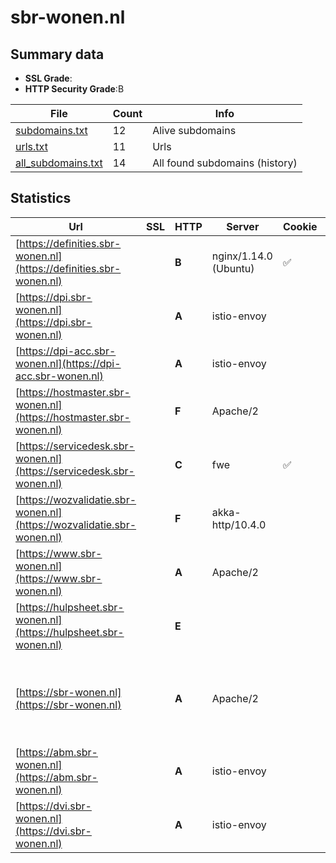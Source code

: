 

# sbr-wonen.nl
## Summary data


 - **SSL Grade**:
 - **HTTP Security Grade**:B


| File       | Count | Info |
|------------|-------|------|
|[subdomains.txt](/data/sbr-wonen.nl/subdomains.txt)|12|Alive subdomains|
|[urls.txt](/data/sbr-wonen.nl/urls.txt)|11|Urls|
|[all_subdomains.txt](/data/sbr-wonen.nl/all_subdomains.txt)|14|All found subdomains (history)|


## Statistics


| Url | SSL | HTTP | Server | Cookie | HSTS | CORS | CTO | CSP | XFO | XXP | RP |FP| Tech |Title |
|--------|-------|-------|------|------|------|------|------|------|------|------|------|------|------|------|
|[https://definities.sbr-wonen.nl](https://definities.sbr-wonen.nl)| | **B**|nginx/1.14.0 (Ubuntu)|:white_check_mark: |:white_check_mark: | | |:warning: | | :white_check_mark: | :white_check_mark: | |Nginx:1.14.0 Ubuntu|301 Moved Perman...|
|[https://dpi.sbr-wonen.nl](https://dpi.sbr-wonen.nl)| | **A**|istio-envoy| |:white_check_mark: | | |:warning: | :white_check_mark: | :white_check_mark: | :white_check_mark: | |Amazon Web Services Envoy HSTS|Serviceportaal|
|[https://dpi-acc.sbr-wonen.nl](https://dpi-acc.sbr-wonen.nl)| | **A**|istio-envoy| |:white_check_mark: | | |:warning: | :white_check_mark: | :white_check_mark: | :white_check_mark: | |Amazon Web Services Envoy HSTS|Serviceportaal|
|[https://hostmaster.sbr-wonen.nl](https://hostmaster.sbr-wonen.nl)| | **F**|Apache/2| | | | | | | | :white_check_mark: | |Apache HTTP Server:2||
|[https://servicedesk.sbr-wonen.nl](https://servicedesk.sbr-wonen.nl)| | **C**|fwe|:white_check_mark: |:white_check_mark: | | | | | :white_check_mark: | :white_check_mark: | |Amazon S3 Amazon Web Services Envoy HSTS||
|[https://wozvalidatie.sbr-wonen.nl](https://wozvalidatie.sbr-wonen.nl)| | **F**|akka-http/10.4.0| | | | | | | | :white_check_mark: | |Akka HTTP:10.4.0|CSV-validatieser...|
|[https://www.sbr-wonen.nl](https://www.sbr-wonen.nl)| | **A**|Apache/2| |:white_check_mark: | | |:warning: | :white_check_mark: | :white_check_mark: | :white_check_mark: | |Apache HTTP Server:2|301 Moved Perman...|
|[https://hulpsheet.sbr-wonen.nl](https://hulpsheet.sbr-wonen.nl)| | **E**|| | | | | | | | :white_check_mark: | ||Microsoft Azure...|
|[https://sbr-wonen.nl](https://sbr-wonen.nl)| | **A**|Apache/2| |:white_check_mark: | | |:warning: | :white_check_mark: | :white_check_mark: | :white_check_mark: | |Apache HTTP Server:2 Elementor:3.18.3 HSTS MySQL PHP:7.4.28 WordPress:6.4.2 Yoast SEO:21.7|Makkelijker info...|
|[https://abm.sbr-wonen.nl](https://abm.sbr-wonen.nl)| | **A**|istio-envoy| |:white_check_mark: | | |:warning: | :white_check_mark: | :white_check_mark: | :white_check_mark: | |Amazon Web Services Envoy HSTS|Serviceportaal|
|[https://dvi.sbr-wonen.nl](https://dvi.sbr-wonen.nl)| | **A**|istio-envoy| |:white_check_mark: | | |:warning: | :white_check_mark: | :white_check_mark: | :white_check_mark: | |Amazon Web Services Envoy HSTS|Serviceportaal|

